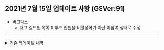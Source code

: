 ## 2021년 7월 15일 업데이트 사항 (GSVer:91)
* 버그픽스
  * 태그 길드원 목록 미투표 인원을 비활성화가 아닌 미참여 상태로 수정

---


<details>
<summary>기존 업데이트 내역</summary>

## 2021년 7월 14일 업데이트 사항 (GSVer:83)
* 수정사항
  * 태그 보유 길드원 목록 템레벨/직업 포함 리스트 표기
    길드원을 선택하여 참가완료로 변경도 가능합니다.
* 버그픽스
  * 태그이름 변경 시 인풋필드 기본값 미갱신 오류 수정


## 2021년 7월 13일 업데이트 사항 (GSVer:72)

* 투표 URL 변경
  * https://dneifiend.github.io/lostark-guild-vote/
  * 구글 스크립트 웹앱 + 깃허브 페이지 방식으로 변경되었습니다.
    > [개발자코멘트] 이로써 상단의 구글 경고 (이 앱은 구글이 만든게 아닙니다) 경고가 제거되었습니다.
  * 기본 페이지는 투표결과 페이지로 수정하였습니다.
    > [개발자코멘트] 투표 전 다른 길드원들의 투표 추세를 확인한 후 투표하는것을 권장합니다.
* 투표 캐릭터 자동 선택
  * 투표한 경우 다음 투표페이지 접속 시 동일한 캐릭터가 자동으로 선택됩니다.
* 기타 수정사항
  * 참가완료로 변경 시 선택한 캐릭터들의 목록이 표기됩니다.
  * 출발시간/태그/길드원명 등 클릭 시 별도 메뉴가 생성되는 경우 마우스포인터 변경됩니다.
  * 태그명 팝업 내 입력창에 변경 전 태그명이 기본값으로 설정됩니다.

## 버그픽스
* character 파라미터가 길드원 목록과 일치하지 않는 경우 무한로딩 오류 수정
* 투표요일 추가(수밤/월밤)에 따른 레이드 투표일정 표기 로직 변경

</details>